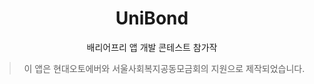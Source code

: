 <div align="center">

# UniBond
배리어프리 앱 개발 콘테스트 참가작

> 이 앱은 현대오토에버와 서울사회복지공동모금회의 지원으로 제작되었습니다.

</div>
